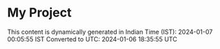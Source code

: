 # My Project

This content is dynamically generated in Indian Time (IST): 2024-01-07 00:05:55 IST
Converted to UTC: 2024-01-06 18:35:55 UTC
